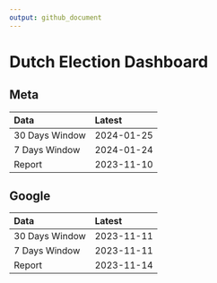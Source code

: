 ```yaml
---
output: github_document
---
```


# Dutch Election Dashboard



## Meta


|Data           |Latest     |
|:--------------|:----------|
|30 Days Window |2024-01-25 |
|7 Days Window  |2024-01-24 |
|Report         |2023-11-10 |

## Google


|Data           |Latest     |
|:--------------|:----------|
|30 Days Window |2023-11-11 |
|7 Days Window  |2023-11-11 |
|Report         |2023-11-14 |
